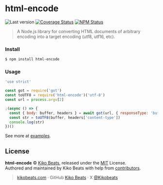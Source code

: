 # html-encode

![Last version](https://img.shields.io/github/tag/Kikobeats/html-encode.svg?style=flat-square)
[![Coverage Status](https://img.shields.io/coveralls/Kikobeats/html-encode.svg?style=flat-square)](https://coveralls.io/github/Kikobeats/html-encode)
[![NPM Status](https://img.shields.io/npm/dm/html-encode.svg?style=flat-square)](https://www.npmjs.org/package/html-encode)

> A Node.js library for converting HTML documents of arbitrary encoding into a target encoding (utf8, utf16, etc).

### Install

```bash
$ npm install html-encode
```

### Usage

```js
'use strict'

const got = require('got')
const toUTF8 = require('html-encode')('utf-8')
const url = process.argv[2]

;(async () => {
  const { body: buffer, headers } = await got(url, { responseType: 'buffer' })
  const str = toUTF8(buffer, headers['content-type'])
  console.log(str)
})()
```

See more at [examples](/examples).

## License

**html-encode** © [Kiko Beats](https://kikobeats.com), released under the [MIT](https://github.com/Kikobeats/html-encode/blob/master/LICENSE.md) License.<br>
Authored and maintained by Kiko Beats with help from [contributors](https://github.com/Kikobeats/html-encode/contributors).

> [kikobeats.com](https://kikobeats.com) · GitHub [Kiko Beats](https://github.com/Kikobeats) · X [@Kikobeats](https://x.com/Kikobeats)

